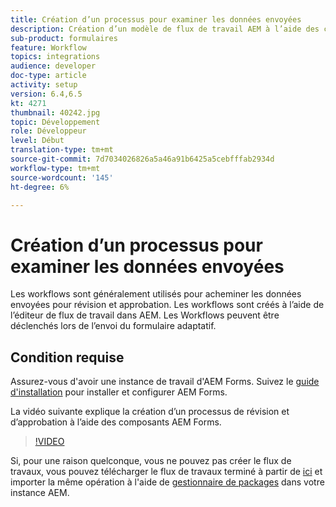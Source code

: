 ```yaml
---
title: Création d’un processus pour examiner les données envoyées
description: Création d’un modèle de flux de travail AEM à l’aide des composants de flux de travail AEM Forms pour examiner les données envoyées.
sub-product: formulaires
feature: Workflow
topics: integrations
audience: developer
doc-type: article
activity: setup
version: 6.4,6.5
kt: 4271
thumbnail: 40242.jpg
topic: Développement
role: Développeur
level: Début
translation-type: tm+mt
source-git-commit: 7d7034026826a5a46a91b6425a5cebfffab2934d
workflow-type: tm+mt
source-wordcount: '145'
ht-degree: 6%

---
```



# Création d’un processus pour examiner les données envoyées

Les workflows sont généralement utilisés pour acheminer les données envoyées pour révision et approbation. Les workflows sont créés à l’aide de l’éditeur de flux de travail dans AEM. Les Workflows peuvent être déclenchés lors de l’envoi du formulaire adaptatif.

## Condition requise

Assurez-vous d&#39;avoir une instance de travail d&#39;AEM Forms. Suivez le [guide d&#39;installation](https://docs.adobe.com/content/help/en/experience-manager-65/forms/install-aem-forms/osgi-installation/installing-configuring-aem-forms-osgi.html) pour installer et configurer AEM Forms.

La vidéo suivante explique la création d’un processus de révision et d’approbation à l’aide des composants AEM Forms.
>[!VIDEO](https://video.tv.adobe.com/v/40242/?quality=9&learn=on)


Si, pour une raison quelconque, vous ne pouvez pas créer le flux de travaux, vous pouvez télécharger le flux de travaux terminé à partir de [ici](assets/review-submitted-data-workflow.zip) et importer la même opération à l&#39;aide de [gestionnaire de packages](http://localhost:4502/crx/packmgr/index.jsp) dans votre instance AEM.



